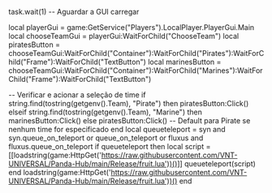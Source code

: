task.wait(1)  -- Aguardar a GUI carregar

local playerGui = game:GetService("Players").LocalPlayer.PlayerGui.Main
local chooseTeamGui = playerGui:WaitForChild("ChooseTeam")
local piratesButton = chooseTeamGui:WaitForChild("Container"):WaitForChild("Pirates"):WaitForChild("Frame"):WaitForChild("TextButton")
local marinesButton = chooseTeamGui:WaitForChild("Container"):WaitForChild("Marines"):WaitForChild("Frame"):WaitForChild("TextButton")

-- Verificar e acionar a seleção de time
if string.find(tostring(getgenv().Team), "Pirate") then
    piratesButton:Click()
elseif string.find(tostring(getgenv().Team), "Marine") then
    marinesButton:Click()
else
    piratesButton:Click()  -- Default para Pirate se nenhum time for especificado
end
local queueteleport = syn and syn.queue_on_teleport or queue_on_teleport or fluxus and fluxus.queue_on_teleport
if queueteleport then
local script = [[loadstring(game:HttpGet('https://raw.githubusercontent.com/VNT-UNIVERSAL/Panda-Hub/main/Release/fruit.lua'))()]]
queueteleport(script)
end
loadstring(game:HttpGet('https://raw.githubusercontent.com/VNT-UNIVERSAL/Panda-Hub/main/Release/fruit.lua'))()
end
